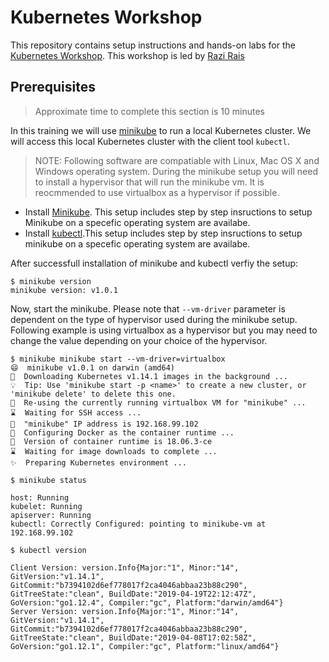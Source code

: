 
# Kubernetes Workshop

This repository contains setup instructions and hands-on labs for the [Kubernetes Workshop](https://www.eventbrite.com/e/building-microservices-using-kubernetes-hands-on-workshop-online-attendence-option-available-tickets-61595687359).
This workshop is led by [Razi Rais](https://www.linkedin.com/in/razirais)

## Prerequisites 
> Approximate time to complete this section is 10 minutes

In this training we will use [minikube](https://kubernetes.io/docs/getting-started-guides/minikube/) to run a local Kubernetes cluster. We will access this local Kubernetes cluster with the client tool  `kubectl`.

> NOTE: Following software are compatiable with Linux, Mac OS X and Windows operating system. During the minikube setup you will need to install a hypervisor that will run the minikube vm. It is reocmmended to use virtualbox as a hypervisor if possible. 

* Install [Minikube](https://kubernetes.io/docs/tasks/tools/install-minikube). This setup includes step by step insructions to setup Minikube on a specefic operating system are availabe.
* Install [kubectl](https://kubernetes.io/docs/tasks/tools/install-kubectl/).This setup includes step by step insructions to setup minikube on a specefic operating system are availabe.

After successfull installation of minikube and kubectl verfiy the setup:
```
$ minikube version
minikube version: v1.0.1
```

Now, start the minikube. Please note that ```--vm-driver``` parameter is dependent on the type of hypervisor used during the minikube setup. Following example is using virtualbox as a hypervisor but you may need to change the value depending on your choice of the hypervisor.

```
$ minikube minikube start --vm-driver=virtualbox
😄  minikube v1.0.1 on darwin (amd64)
🤹  Downloading Kubernetes v1.14.1 images in the background ...
💡  Tip: Use 'minikube start -p <name>' to create a new cluster, or 'minikube delete' to delete this one.
🏃  Re-using the currently running virtualbox VM for "minikube" ...
⌛  Waiting for SSH access ...
📶  "minikube" IP address is 192.168.99.102
🐳  Configuring Docker as the container runtime ...
🐳  Version of container runtime is 18.06.3-ce
⌛  Waiting for image downloads to complete ...
✨  Preparing Kubernetes environment ...

$ minikube status 

host: Running
kubelet: Running
apiserver: Running
kubectl: Correctly Configured: pointing to minikube-vm at 192.168.99.102

$ kubectl version

Client Version: version.Info{Major:"1", Minor:"14", GitVersion:"v1.14.1", GitCommit:"b7394102d6ef778017f2ca4046abbaa23b88c290", GitTreeState:"clean", BuildDate:"2019-04-19T22:12:47Z", GoVersion:"go1.12.4", Compiler:"gc", Platform:"darwin/amd64"}
Server Version: version.Info{Major:"1", Minor:"14", GitVersion:"v1.14.1", GitCommit:"b7394102d6ef778017f2ca4046abbaa23b88c290", GitTreeState:"clean", BuildDate:"2019-04-08T17:02:58Z", GoVersion:"go1.12.1", Compiler:"gc", Platform:"linux/amd64"}

```